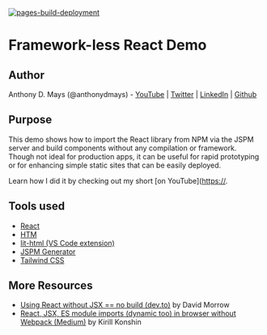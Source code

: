 [![pages-build-deployment](https://github.com/anthonydmays/frameworkless-react/actions/workflows/pages/pages-build-deployment/badge.svg)](https://github.com/anthonydmays/frameworkless-react/actions/workflows/pages/pages-build-deployment)

# Framework-less React Demo

## Author

Anthony D. Mays (@anthonydmays) - [YouTube](https://youtube.com/@anthonydmays) | [Twitter](https://twitter.com/anthonydmays) | [LinkedIn](https://linkedin.com/in/anthonydmays) | [Github](https://github.com/anthonydmays)

## Purpose

This demo shows how to import the React library from NPM via the JSPM server and build components without any compilation or framework. Though not ideal for production apps, it can be useful for rapid prototyping or for enhancing simple static sites that can be easily deployed.

Learn how I did it by checking out my short [on YouTube]([https://](https://youtube.com/shorts/G2-HIgIUbhY?feature=share).

## Tools used

* [React](https://react.dev)
* [HTM](https://github.com/developit/htm)
* [lit-html (VS Code extension)](https://marketplace.visualstudio.com/items?itemName=bierner.lit-html)
* [JSPM Generator](https://generator.jspm.io/)
* [Tailwind CSS](https://tailwindcss.com/)

## More Resources

* [Using React without JSX == no build (dev.to)](https://dev.to/dperrymorrow/using-react-without-jsx-no-build-14gg) by David Morrow
* [React, JSX, ES module imports (dynamic too) in browser without Webpack (Medium)](https://medium.com/@chrislewisdev/react-without-npm-babel-or-webpack-1e9a6049714) by Kirill Konshin
